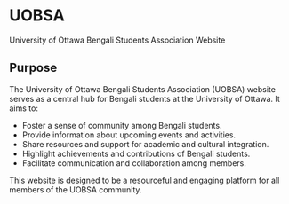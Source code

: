 # UOBSA
University of Ottawa Bengali Students Association Website
## Purpose

The University of Ottawa Bengali Students Association (UOBSA) website serves as a central hub for Bengali students at the University of Ottawa. It aims to:

- Foster a sense of community among Bengali students.
- Provide information about upcoming events and activities.
- Share resources and support for academic and cultural integration.
- Highlight achievements and contributions of Bengali students.
- Facilitate communication and collaboration among members.

This website is designed to be a resourceful and engaging platform for all members of the UOBSA community.

